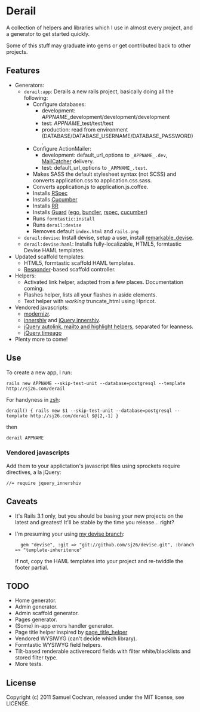 # Derail

A collection of helpers and libraries which I use in almost every project, and a generator to get started quickly.

Some of this stuff may graduate into gems or get contributed back to other projects.

## Features

* Generators:
  * `derail:app`: Derails a new rails project, basically doing all the following:
    * Configure databases:
      * development: _APPNAME_\_development/development/development
      * test: _APPNAME_\_test/test/test
      * production: read from environment (DATABASE/DATABASE\_USERNAME/DATABASE\_PASSWORD).
    * Configure ActionMailer:
      * development: default\_url\_options to `_APPNAME_.dev`, [MailCatcher](https://github.com/sj26/mailcatcher) delivery.
      * test: default\_url\_options to `_APPNAME_.test`.
    * Makes SASS the default stylesheet syntax (not SCSS) and converts application.css to application.css.sass.
    * Converts application.js to application.js.coffee.
    * Installs [RSpec](http://rspec.info/)
    * Installs [Cucumber](http://cukes.info/)
    * Installs [RR](https://github.com/btakita/rr)
    * Installs [Guard](https://github.com/guard/guard) ([ego](https://github.com/guard/guard-ego), [bundler](https://github.com/guard/guard-bundler), [rspec](https://github.com/guard/guard-rspec), [cucumber](https://github.com/guard/guard-cucumber))
    * Runs `formtastic:install`
    * Runs `derail:devise`
    * Removes default `index.html` and `rails.png`
  * `derail:devise`: Install devise, setup a user, install [remarkable_devise](https://github.com/sj26/remarkable_devise).
  * `derail:devise:haml`: Installs fully-localizable, HTML5, formtastic Devise HAML templates.
* Updated scaffold templates:
  * HTML5, formtastic scaffold HAML templates.
  * [Responder](https://github.com/rails/rails/tree/3-1-stable/actionpack/lib/action_controller/metal/responder.rb)-based scaffold controller.
* Helpers:
  * Activated link helper, adapted from a few places. Documentation coming.
  * Flashes helper, lists all your flashes in aside elements.
  * Text helper with *working* truncate_html using Hpricot.
* Vendored javascripts:
  * [modernizr](http://www.modernizr.com/).
  * [innershiv](http://jdbartlett.com/innershiv/) and [jQuery innershiv](http://tomcoote.co.uk/javascript/ajax-html5-in-ie/).
  * [jQuery autolink, mailto and highlight helpers](http://kawika.org/jquery/index.php?section=autolink), separated for leanness.
  * [jQuery.timeago](http://timeago.yarp.com/)
* Plenty more to come!

## Use

To create a new app, I run:

    rails new APPNAME --skip-test-unit --database=postgresql --template http://sj26.com/derail

For handyness in [zsh](http://zsh.org):

    derail() { rails new $1 --skip-test-unit --database=postgresql --template http://sj26.com/derail $@[2,-1] }

then

    derail APPNAME

### Vendored javascripts

Add them to your applictation's javascript files using sprockets require directives, a la jQuery:

    //= require jquery_innershiv

## Caveats

* It's Rails 3.1 only, but you should be basing your new projects on the latest and greatest! It'll be stable by the time you release... right?
* I'm presuming your using [my devise branch](https://github.com/sj26/devise/tree/template-inheritence):

        gem "devise", :git => "git://github.com/sj26/devise.git", :branch => "template-inheritence"

  If not, copy the HAML templates into your project and re-twiddle the footer partial.

## TODO

* Home generator.
* Admin generator.
* Admin scaffold generator.
* Pages generator.
* (Some) in-app errors handler generator.
* Page title helper inspired by [page\_title\_helper](https://github.com/lwe/page_title_helper)
* Vendored WYSIWYG (can't decide which library).
* Formtastic WYSIWYG field helpers.
* Tilt-based renderable activerecord fields with filter white/blacklists and stored filter type.
* More tests.

## License

Copyright (c) 2011 Samuel Cochran, released under the MIT license, see LICENSE.
